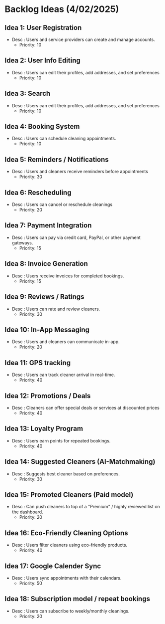 # Backlog Ideas (4/02/2025)

## Idea 1: User Registration
* Desc : Users and service providers can create and manage accounts.
  * Priority: 10

## Idea 2: User Info Editing
* Desc : Users can edit their profiles, add addresses, and set preferences
  * Priority: 10

## Idea 3: Search 
* Desc : Users can edit their profiles, add addresses, and set preferences
    * Priority: 10

## Idea 4: Booking System
* Desc : Users can schedule cleaning appointments.
    * Priority: 10  

## Idea 5: Reminders / Notifications
* Desc : Users and cleaners receive reminders before appointments
    * Priority: 30

## Idea 6: Rescheduling
* Desc : Users can cancel or reschedule cleanings
    * Priority: 20

## Idea 7: Payment Integration
* Desc : Users can pay via credit card, PayPal, or other payment gateways.
  * Priority: 15

## Idea 8: Invoice Generation
* Desc : Users receive invoices for completed bookings.
    * Priority: 15

## Idea 9: Reviews / Ratings
* Desc : Users can rate and review cleaners.
    * Priority: 30

## Idea 10: In-App Messaging 
* Desc : Users and cleaners can communicate in-app.
    * Priority: 20

## Idea 11: GPS tracking 
* Desc : Users can track cleaner arrival in real-time.
    * Priority: 40

## Idea 12: Promotions / Deals
* Desc : Cleaners can offer special deals or services at discounted prices
  * Priority: 40

## Idea 13: Loyalty Program
* Desc : Users earn points for repeated bookings.
    * Priority: 40

## Idea 14: Suggested Cleaners (AI-Matchmaking)
* Desc : Suggests best cleaner based on preferences.
    * Priority: 30

## Idea 15: Promoted Cleaners (Paid model)
* Desc : Can push cleaners to top of a "Premium" / highly reviewed list on the dashboard.
    * Priority: 20

## Idea 16: Eco-Friendly Cleaning Options
* Desc : Users filter cleaners using eco-friendly products.
    * Priority: 40

## Idea 17: Google Calender Sync
* Desc : Users sync appointments with their calendars.
    * Priority: 50

## Idea 18: Subscription model  / repeat bookings
* Desc : Users can subscribe to weekly/monthly cleanings.
    * Priority: 20
